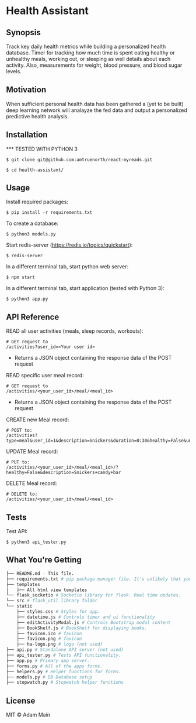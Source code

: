 # Health Assistant

## Synopsis

Track key daily health metrics while building a personalized health database.  Timer for tracking how much time is spent eating healthy or unhealthy meals, working out, or sleeping as well details about each activity.  Also, measurements for weight, blood pressure, and blood sugar levels.

## Motivation

When sufficient personal health data has been gathered a (yet to be built) deep learning network will analayze the fed data and output a personalized predictive health analysis.

## Installation

*** TESTED WITH PYTHON 3

```
$ git clone git@github.com:amtruenorth/react-myreads.git

$ cd health-assistant/
```

## Usage
Install required packages:
```
$ pip install -r requirements.txt
```

To create a database:
```
$ python3 models.py
```

Start redis-server (https://redis.io/topics/quickstart):
```
$ redis-server
```

In a different terminal tab, start python web server:
```
$ npm start
```

In a different terminal tab, start application (tested with Python 3):
```
$ python3 app.py
```

## API Reference

READ all user activities (meals, sleep records, workouts):
```
# GET request to
/activities?user_id=<Your user id>
```
* Returns a JSON object containing the response data of the POST request

READ specific user meal record:
```
# GET request to
/activities/<your_user_id>/meal/<meal_id>
```
* Returns a JSON object containing the response data of the POST request

CREATE new Meal record:
```
# POST to:
/activities?type=meal&user_id=1&description=Snickers&duration=0:30&healthy=False&unhealthy=True&starch_rich=False&sucrose_rich=True
```

UPDATE Meal record:
```
# PUT to:
/activities/<your_user_id>/meal/<meal_id>/?healthy=False&description=Snickers+candy+bar
```

DELETE Meal record:
```
# DELETE to:
/activities/<your_user_id>/meal/<meal_id>
```

## Tests

Test API:
```
$ python3 api_tester.py
```

## What You're Getting
```bash
├── README.md - This file.
├── requirements.txt # pip package manager file. It's unlikely that you'll need to modify this.
├── templates
│   ├── All html view templates
└── flask_socketio # Socketio library for flask. Real time updates.
└── src # flask_util library folder
└── static
    ├── styles.css # Styles for app.
    ├── datetime.js # Controls timer and ui functionality
    ├── editActivityModal.js # Controls Bootstrap modal content
    ├── BookShelf.js # BookShelf for displaying books.
    ├── favicon.ico # favicon
    ├── favicon.png # favicon
    ├── ha-logo.png # logo (not used)
├── api.py # Standalone API server (not used)
├── api_tester.py # Tests API functionality.
├── app.py # Primary app server.
├── forms.py # All of the apps forms.
├── helpers.py # Helper functions for forms.
├── models.py # DB Database setup
├── stopwatch.py # Stopwatch helper functions
```

## License

MIT © Adam Main
